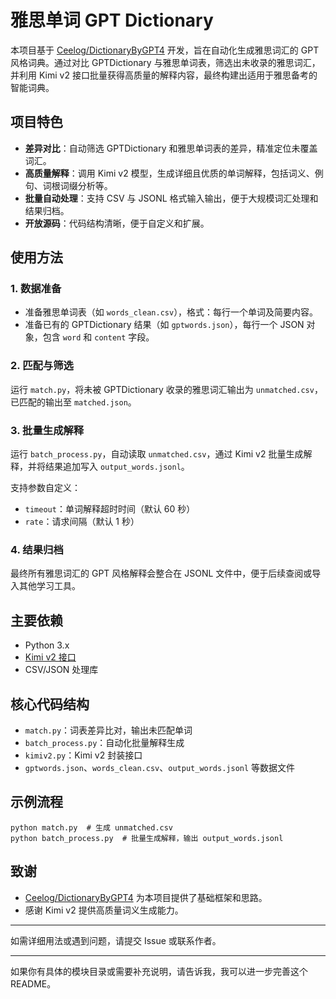 # 雅思单词 GPT Dictionary 

本项目基于 [Ceelog/DictionaryByGPT4](https://github.com/Ceelog/DictionaryByGPT4) 开发，旨在自动化生成雅思词汇的 GPT 风格词典。通过对比 GPTDictionary 与雅思单词表，筛选出未收录的雅思词汇，并利用 Kimi v2 接口批量获得高质量的解释内容，最终构建出适用于雅思备考的智能词典。

## 项目特色

- **差异对比**：自动筛选 GPTDictionary 和雅思单词表的差异，精准定位未覆盖词汇。
- **高质量解释**：调用 Kimi v2 模型，生成详细且优质的单词解释，包括词义、例句、词根词缀分析等。
- **批量自动处理**：支持 CSV 与 JSONL 格式输入输出，便于大规模词汇处理和结果归档。
- **开放源码**：代码结构清晰，便于自定义和扩展。

## 使用方法

### 1. 数据准备

- 准备雅思单词表（如 `words_clean.csv`），格式：每行一个单词及简要内容。
- 准备已有的 GPTDictionary 结果（如 `gptwords.json`），每行一个 JSON 对象，包含 `word` 和 `content` 字段。

### 2. 匹配与筛选

运行 `match.py`，将未被 GPTDictionary 收录的雅思词汇输出为 `unmatched.csv`，已匹配的输出至 `matched.json`。

### 3. 批量生成解释

运行 `batch_process.py`，自动读取 `unmatched.csv`，通过 Kimi v2 批量生成解释，并将结果追加写入 `output_words.jsonl`。

支持参数自定义：

- `timeout`：单词解释超时时间（默认 60 秒）
- `rate`：请求间隔（默认 1 秒）

### 4. 结果归档

最终所有雅思词汇的 GPT 风格解释会整合在 JSONL 文件中，便于后续查阅或导入其他学习工具。

## 主要依赖

- Python 3.x
- [Kimi v2 接口](https://kimi.moonshot.cn/)
- CSV/JSON 处理库

## 核心代码结构

- `match.py`：词表差异比对，输出未匹配单词
- `batch_process.py`：自动化批量解释生成
- `kimiv2.py`：Kimi v2 封装接口
- `gptwords.json`、`words_clean.csv`、`output_words.jsonl` 等数据文件

## 示例流程

```shell
python match.py  # 生成 unmatched.csv
python batch_process.py  # 批量生成解释，输出 output_words.jsonl
```

## 致谢

- [Ceelog/DictionaryByGPT4](https://github.com/Ceelog/DictionaryByGPT4) 为本项目提供了基础框架和思路。
- 感谢 Kimi v2 提供高质量词义生成能力。

---

如需详细用法或遇到问题，请提交 Issue 或联系作者。

---

如果你有具体的模块目录或需要补充说明，请告诉我，我可以进一步完善这个 README。